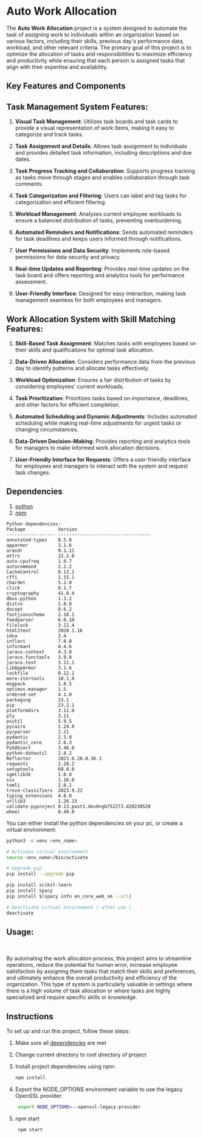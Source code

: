 # Auto Work Allocation

The **Auto Work Allocation** project is a system designed to automate the task of assigning work to individuals within an organization based on various factors, including their skills, previous day's performance data, workload, and other relevant criteria. The primary goal of this project is to optimize the allocation of tasks and responsibilities to maximize efficiency and productivity while ensuring that each person is assigned tasks that align with their expertise and availability.

## Key Features and Components

## Task Management System Features:

1. **Visual Task Management**: Utilizes task boards and task cards to provide a visual representation of work items, making it easy to categorize and track tasks.

2. **Task Assignment and Details**: Allows task assignment to individuals and provides detailed task information, including descriptions and due dates.

3. **Task Progress Tracking and Collaboration**: Supports progress tracking as tasks move through stages and enables collaboration through task comments.

4. **Task Categorization and Filtering**: Users can label and tag tasks for categorization and efficient filtering.

5. **Workload Management**: Analyzes current employee workloads to ensure a balanced distribution of tasks, preventing overburdening.

6. **Automated Reminders and Notifications**: Sends automated reminders for task deadlines and keeps users informed through notifications.

7. **User Permissions and Data Security**: Implements role-based permissions for data security and privacy.

8. **Real-time Updates and Reporting**: Provides real-time updates on the task board and offers reporting and analytics tools for performance assessment.

9. **User-Friendly Interface**: Designed for easy interaction, making task management seamless for both employees and managers.

## Work Allocation System with Skill Matching Features:

1. **Skill-Based Task Assignment**: Matches tasks with employees based on their skills and qualifications for optimal task allocation.

2. **Data-Driven Allocation**: Considers performance data from the previous day to identify patterns and allocate tasks effectively.

3. **Workload Optimization**: Ensures a fair distribution of tasks by considering employees' current workloads.

4. **Task Prioritization**: Prioritizes tasks based on importance, deadlines, and other factors for efficient completion.

5. **Automated Scheduling and Dynamic Adjustments**: Includes automated scheduling while making real-time adjustments for urgent tasks or changing circumstances.

6. **Data-Driven Decision-Making**: Provides reporting and analytics tools for managers to make informed work allocation decisions.

7. **User-Friendly Interface for Requests**: Offers a user-friendly interface for employees and managers to interact with the system and request task changes.

## Dependencies

1. [python](https://www.python.org/downloads/)
2. [npm](https://www.npmjs.com/)

```
Python dependencies:
Package            Version
------------------ ----------------------------------
annotated-types    0.5.0
apparmor           3.1.6
arandr             0.1.11
attrs              22.2.0
auto-cpufreq       1.9.7
autocommand        2.2.2
CacheControl       0.13.1
cffi               1.15.1
chardet            5.2.0
click              8.1.7
cryptography       41.0.4
dbus-python        1.3.2
distro             1.8.0
docopt             0.6.2
fastjsonschema     2.18.1
feedparser         6.0.10
filelock           3.12.4
html2text          2020.1.16
idna               3.4
inflect            7.0.0
informant          0.4.6
jaraco.context     4.3.0
jaraco.functools   3.9.0
jaraco.text        3.11.1
LibAppArmor        3.1.6
lockfile           0.12.2
more-itertools     10.1.0
msgpack            1.0.5
optimus-manager    1.5
ordered-set        4.1.0
packaging          23.1
pip                23.2.1
platformdirs       3.11.0
ply                3.11
psutil             5.9.5
pycairo            1.24.0
pycparser          2.21
pydantic           2.3.0
pydantic_core      2.6.3
PyGObject          3.46.0
python-dateutil    2.8.2
Reflector          2023.6.28.0.36.1
requests           2.28.2
setuptools         68.0.0
sgmllib3k          1.0.0
six                1.16.0
tomli              2.0.1
trove-classifiers  2023.9.22
typing_extensions  4.8.0
urllib3            1.26.15
validate-pyproject 0.13.post1.dev0+gb752273.d20230520
wheel              0.40.0
```

You can either install the python dependencies on your pc, or create a virtual environment:

```bash
python3 -m venv <env_name>

# Activate virtual environment
source <env_name>/bin/activate

# Upgrade pip
pip install --upgrade pip

pip install scikit-learn
pip install spacy
pip install $(spacy info en_core_web_sm --url)

# Deactivate virtual environment ( after use )
deactivate
```

## Usage:
<br>

By automating the work allocation process, this project aims to streamline operations, reduce the potential for human error, increase employee satisfaction by assigning them tasks that match their skills and preferences, and ultimately enhance the overall productivity and efficiency of the organization. This type of system is particularly valuable in settings where there is a high volume of task allocation or where tasks are highly specialized and require specific skills or knowledge.


## Instructions

To set up and run this project, follow these steps:

1. Make sure all [dependencies](https://github.com/dhanush788/Auto-work-allocation#dependencies) are met

2. Change current directory to root directory of project

3. Install project dependencies using npm:

   ```bash
   npm install
   ```

4. Export the NODE_OPTIONS environment variable to use the legacy OpenSSL provider:
   ```bash
    export NODE_OPTIONS=--openssl-legacy-provider
   ```

5. npm start
   ```bash
    npm start
   ```


